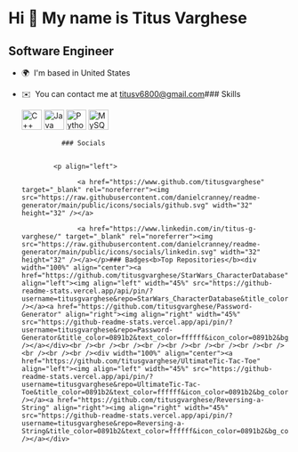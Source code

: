 Hi 👋 My name is Titus Varghese
===============================

Software Engineer
-----------------

*   🌍  I'm based in United States
*   ✉️  You can contact me at [titusv6800@gmail.com](mailto:titusv6800@gmail.com)### Skills<p align="left">
                                <a href="https://docs.microsoft.com/en-us/cpp/?view=msvc-170" target="_blank" rel="noreferrer"><img src="https://raw.githubusercontent.com/danielcranney/readme-generator/main/public/icons/skills/cplusplus-colored.svg" width="36" height="36" alt="C++" /></a>
                                <a href="https://www.oracle.com/java/" target="_blank" rel="noreferrer"><img src="https://raw.githubusercontent.com/danielcranney/readme-generator/main/public/icons/skills/java-colored.svg" width="36" height="36" alt="Java" /></a>
                                <a href="https://www.python.org/" target="_blank" rel="noreferrer"><img src="https://raw.githubusercontent.com/danielcranney/readme-generator/main/public/icons/skills/python-colored.svg" width="36" height="36" alt="Python" /></a>
                                <a href="https://www.mysql.com/" target="_blank" rel="noreferrer"><img src="https://raw.githubusercontent.com/danielcranney/readme-generator/main/public/icons/skills/mysql-colored.svg" width="36" height="36" alt="MySQL" /></a>
                    </p>
                    
                  ### Socials
                  
                  
                <p align="left">
                          
                      <a href="https://www.github.com/titusgvarghese" target="_blank" rel="noreferrer"><img src="https://raw.githubusercontent.com/danielcranney/readme-generator/main/public/icons/socials/github.svg" width="32" height="32" /></a>
                          
                      <a href="https://www.linkedin.com/in/titus-g-varghese/" target="_blank" rel="noreferrer"><img src="https://raw.githubusercontent.com/danielcranney/readme-generator/main/public/icons/socials/linkedin.svg" width="32" height="32" /></a></p>### Badges<b>Top Repositories</b><div width="100%" align="center"><a href="https://github.com/titusgvarghese/StarWars_CharacterDatabase" align="left"><img align="left" width="45%" src="https://github-readme-stats.vercel.app/api/pin/?username=titusgvarghese&repo=StarWars_CharacterDatabase&title_color=0891b2&text_color=ffffff&icon_color=0891b2&bg_color=1c1917&hide_border=true&locale=en" /></a><a href="https://github.com/titusgvarghese/Password-Generator" align="right"><img align="right" width="45%" src="https://github-readme-stats.vercel.app/api/pin/?username=titusgvarghese&repo=Password-Generator&title_color=0891b2&text_color=ffffff&icon_color=0891b2&bg_color=1c1917&hide_border=true&locale=en" /></a></div><br /><br /><br /><br /><br /><br /><br /><br /><br /><br /><br /><br /><div width="100%" align="center"><a href="https://github.com/titusgvarghese/UltimateTic-Tac-Toe" align="left"><img align="left" width="45%" src="https://github-readme-stats.vercel.app/api/pin/?username=titusgvarghese&repo=UltimateTic-Tac-Toe&title_color=0891b2&text_color=ffffff&icon_color=0891b2&bg_color=1c1917&hide_border=true&locale=en" /></a><a href="https://github.com/titusgvarghese/Reversing-a-String" align="right"><img align="right" width="45%" src="https://github-readme-stats.vercel.app/api/pin/?username=titusgvarghese&repo=Reversing-a-String&title_color=0891b2&text_color=ffffff&icon_color=0891b2&bg_color=1c1917&hide_border=true&locale=en" /></a></div>
